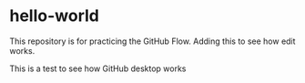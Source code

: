 # hello-world
This repository is for practicing the GitHub Flow.
Adding this to see how edit works.

This is a test to see how GitHub desktop works